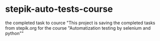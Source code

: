 # stepik-auto-tests-course
the completed task to cource
"This project is saving the completed tasks from stepik.org for the course "Automatization testing by selenium and python""     
